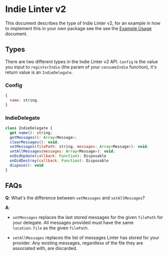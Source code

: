 # Indie Linter v2

This document describes the type of Indie Linter v2, for an example in how to
implement this in your own package see the see the [Example Usage][] document.

## Types

There are two different types in the Indie Linter v2 API. `Config` is the value
you input to `registerIndie` (the param of your `consumeIndie` function), it's
return value is an `IndieDelegate`.

### Config

```js
{
  name: string,
}
```

### IndieDelegate

```js
class IndieDelegate {
  get name(): string;
  getMessages(): Array<Message>;
  clearMessages(): void;
  setMessages(filePath: string, messages: Array<Message>): void;
  setAllMessages(messages: Array<Message>): void;
  onDidUpdate(callback: Function): Disposable
  onDidDestroy(callback: Function): Disposable
  dispose(): void
}
```

## FAQs

**Q**: What's the difference between `setMessages` and `setAllMessages`?

**A**:

- `setMessages` replaces the last stored messages for the given `filePath` for
  your delegate. All messages provided must have the same `location.file` as
  the given `filePath`.

- `setAllMessages` replaces the list of messages Linter has stored for your
  provider. Any existing messages, regardless of the file they are associated
  with, are discarded.

[example usage]: ../examples/indie-linter-v2.md
